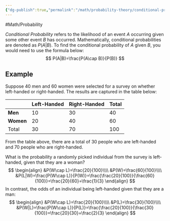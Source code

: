 ```yaml
---
{"dg-publish":true,"permalink":"/math/probability-theory/conditional-probability/"}
---
```



#Math/Probability 

*Conditional Probability* refers to the likelihood of an event $A$ occurring given some other event $B$ has occurred. Mathematically, conditional probabilities are denoted as $P(A|B)$. To find the conditional probability of $A$ given $B$, you would need to use the formula below:
$$
P(A|B)=\frac{P(A\cap B)}{P(B)}
$$
## Example

Suppose 40 men and 60 women were selected for a survey on whether left-handed or right-handed. The results are captured in the table below:

|           | Left-Handed | Right-Handed | Total |
| --------- | ----------- | ------------ | ----- |
| **Men**   | 10          | 30           | 40    |
| **Women** | 20          | 40           | 60    |
| Total     | 30          | 70           | 100   |
From the table above, there are a total of 30 people who are left-handed and 70 people who are right-handed.

What is the probability a randomly picked individual from the survey is left-handed, given that they are a woman?
$$
\begin{align}
&P(W\cap L)=\frac{20}{100}\\\\
&P(W)=\frac{60}{100}\\\\
&P(L|W)=\frac{P(W\cap L)}{P(W)}=\frac{\frac{20}{100}}{\frac{60}{100}}=\frac{20}{60}=\frac{1}{3}
\end{align}
$$
In contrast, the odds of an individual being left-handed given that they are a man:
$$
\begin{align}
&P(W\cap L)=\frac{20}{100}\\\\
&P(L)=\frac{30}{100}\\\\
&P(W|L)=\frac{P(W\cap L)}{P(L)}=\frac{\frac{20}{100}}{\frac{30}{100}}=\frac{20}{30}=\frac{2}{3}
\end{align}
$$
